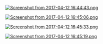 [![Screenshot from 2017-04-12 16:44:43.png](https://s14.postimg.org/8dy4efttt/Screenshot_from_2017-04-12_16_44_43.png)](https://postimg.org/image/sy2ycx9kt/)

[![Screenshot from 2017-04-12 16:45:06.png](https://s28.postimg.org/br4ssvfal/Screenshot_from_2017-04-12_16_45_06.png)](https://postimg.org/image/iuco8hkq1/)

[![Screenshot from 2017-04-12 16:45:33.png](https://s29.postimg.org/wl9haoxrr/Screenshot_from_2017-04-12_16_45_33.png)](https://postimg.org/image/48dzk8c1f/)

[![Screenshot from 2017-04-12 16:45:19.png](https://s2.postimg.org/5wm8wzv0p/Screenshot_from_2017-04-12_16_45_19.png)](https://postimg.org/image/rj19e0tl1/)
